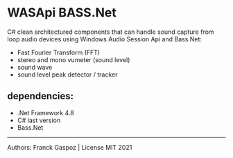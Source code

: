 # WASApi BASS.Net

C# clean architectured components that can handle sound capture from loop audio devices using Windows Audio Session Api and Bass.Net:

- Fast Fourier Transform (FFT)
- stereo and mono vumeter (sound level)
- sound wave
- sound level peak detector / tracker

## dependencies:

- .Net Framework 4.8
- C# last version
- Bass.Net

<hr>

Authors: Franck Gaspoz | License MIT 2021

